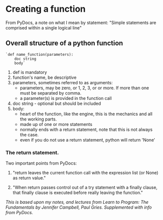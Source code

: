 
# Creating a function
From PyDocs, a note on what I mean by statement:
"Simple statements are comprised within a single logical line"

## Overall structure of a python function

    `def name_function(parameters):
        doc string
        body`

1. def is mandatory
2. function's name, be descriptive
3. parameters, sometimes referred to as arguments:
	- parameters, may be zero, or 1, 2, 3, or or more. If more than one must be separated by comma.
  	- a parameter(s) is provided in the function call
4. doc string - optional but should be included
5. body:
	- heart of the function, like the engine, this is the mechanics and all the working parts.
	- made up of one or more statements
	- normally ends with a return statement, note that this is not always the case.
	- even if you do not use a return statement, python will return 'None'

### The return statement.

Two important points from PyDocs:

1. "return leaves the current function call with the expression list (or None) as return value."

2. "When return passes control out of a try statement with a finally clause, that finally clause is executed before really leaving the function."

*This is based upon my notes, and lectures from Learn to Program: The Fundamentals by Jennifer Campbell, Paul Gries. Supplemented with info from PyDocs.*